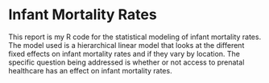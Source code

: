 # Infant Mortality Rates
This report is my R code for the statistical modeling of infant mortality rates. The model used is a hierarchical linear model that looks at the different fixed effects on infant mortality rates and if they vary by location. The specific question being addressed is whether or not access to prenatal healthcare has an effect on infant mortality rates.
